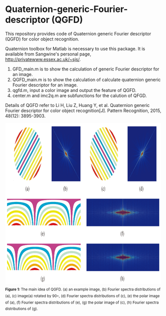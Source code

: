 # Quaternion-generic-Fourier-descriptor (QGFD)
This repository provides code of Quaternion generic Fourier descriptor (QGFD) for color object recognition.

Quaternion toolbox for Matlab is necessary to use this package. It is available from Sangwine's personal page,  http://privatewww.essex.ac.uk/~sjs/.

1. GFD_main.m is to show the calculation of generic Fourier descriptor for an image.
2. QGFD_main.m is to show the calculation of calculate quaternion generic Fourier descriptor for an image.
3. qgfd.m, input a color image and output the feature of QGFD.
4. center.m and imc2q.m are subfunctions for the calution of QFGD.

Details of QGFD refer to Li H, Liu Z, Huang Y, et al. Quaternion generic Fourier descriptor for color object recognition[J]. Pattern Recognition, 2015, 48(12): 3895-3903.

<img alt="scratch" src="qgfd.png" width='500'>  
<sub><b>Figure 1: </b> The main idea of QGFD. (a) an example image, (b) Fourier spectra distributions of (a), (c) image(a) rotated by 90◦, (d) Fourier spectra distributions of (c), (e) the polar image of (a), (f) Fourier spectra distributions of (e), (g) the polar image of (c), (h) Fourier spectra distributions of (g).</sub> 
